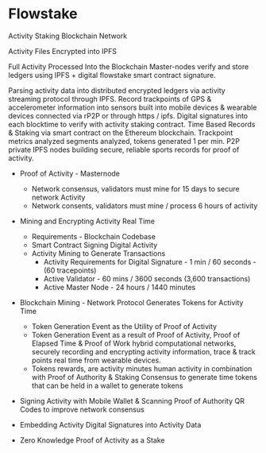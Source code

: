 # Flowstake 

Activity Staking Blockchain Network


Activity Files Encrypted into IPFS 

Full Activity Processed Into the Blockchain
Master-nodes verify and store ledgers using IPFS + digital flowstake smart contract signature.

Parsing activity data into distributed encrypted ledgers via activity streaming protocol through IPFS.
Record trackpoints of GPS & accelerometer information into sensors built into mobile devices & wearable devices connected via rP2P or through https / ipfs.
Digital signatures into each blocktime to verify with activity staking contract.
Time Based Records & Staking via smart contract on the Ethereum blockchain.
Trackpoint metrics analyzed segments analyzed, tokens generated 1 per min.
P2P private IPFS nodes building secure, reliable sports records for proof of activity.

-  Proof of Activity - Masternode
    - Network consensus, validators must mine for 15 days to secure network Activity 
    - Network consents, validators must mine / process 6 hours of activity 

- Mining and Encrypting Activity Real Time
    - Requirements - Blockchain Codebase
    - Smart Contract Signing Digital Activity
    - Activity Mining to Generate Transactions 
        - Activity Requirements for Digital Signature - 1 min / 60 seconds - (60 tracepoints)
        - Active Validator - 60 mins / 3600 seconds (3,600 transactions)
        - Active Master Node - 24 hours / 1440 minutes 

- Blockchain Mining - Network Protocol Generates Tokens for Activity Time
    - Token Generation Event as the Utility of Proof of Activity
    - Token Generation Event as a result of Proof of Activity, Proof of Elapsed Time & Proof of Work hybrid computational networks, securely recording and encrypting activity information, trace & track points real time from wearable devices. 
    - Tokens rewards, are activity minutes human activity in combination with Proof of Authority & Staking Consensus to generate time tokens that can be held in a wallet to generate tokens 

- Signing Activity with Mobile Wallet & Scanning Proof of Authority QR Codes to improve network consensus
- Embedding Activity Digital Signatures into Activity Data
- Zero Knowledge Proof of Activity as a Stake

